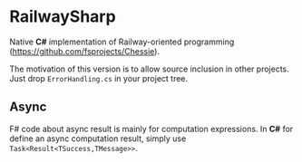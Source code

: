 # RailwaySharp
Native **C#** implementation of Railway-oriented programming (https://github.com/fsprojects/Chessie).

The motivation of this version is to allow source inclusion in other projects. Just drop `ErrorHandling.cs` in your project tree.

## Async
F# code about async result is mainly for computation expressions. In **C#** for define an async computation result, simply use `Task<Result<TSuccess,TMessage>>`. 
